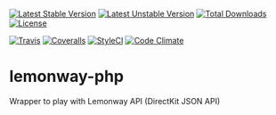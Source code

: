 [![Latest Stable Version](https://poser.pugx.org/dcardenascom/lemonway-php/version)](https://github.com/dcardenascom/lemonway-php)
[![Latest Unstable Version](https://poser.pugx.org/dcardenascom/lemonway-php/v/unstable)](https://github.com/dcardenascom/lemonway-php)
[![Total Downloads](https://poser.pugx.org/dcardenascom/lemonway-php/downloads)](https://github.com/dcardenascom/lemonway-php)
[![License](https://poser.pugx.org/dcardenascom/lemonway-php/license)](https://github.com/dcardenascom/lemonway-php)

[![Travis](https://travis-ci.org/dcardenascom/lemonway-php.svg?branch=master)](https://travis-ci.org/dcardenascom/lemonway-php)
[![Coveralls](https://coveralls.io/repos/github/dcardenascom/lemonway-php/badge.svg?branch=master)](https://coveralls.io/github/dcardenascom/lemonway-php)
[![StyleCI](https://styleci.io/repos/98188902/shield)](https://styleci.io/repos/98188902)
[![Code Climate](https://codeclimate.com/github/dcardenascom/lemonway-php/badges/gpa.svg)](https://codeclimate.com/github/dcardenascom/lemonway-php)

# lemonway-php
Wrapper to play with Lemonway API (DirectKit JSON API)
